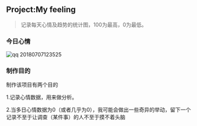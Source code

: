 ## Project:My feeling

> 记录每天心情及趋势的统计图，100为最高，0为最低。

### 今日心情

![qq 20180707123525](https://user-images.githubusercontent.com/16254644/42406831-54379090-81e2-11e8-98fc-f40b97627c98.png)

### 制作目的

制作该项目有两个目的

1.记录心情数据，用来做分析。

2.当多日心情数据为0（或者几乎为0），我可能会做出一些奇异的举动，留下一个记录不至于让调查（某件事）的人不至于摸不着头脑
